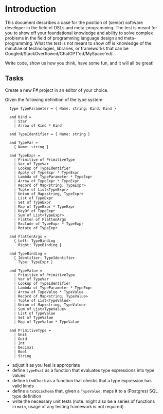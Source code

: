 # Introduction

This document describes a case for the position of (senior) software developer in the field of DSLs and meta-programming. The test is meant for you to show off your foundational knowledge and ability to solve complex problems in the field of programming language design and meta-programming. What the test is not meant to show off is knowledge of the minutiae of technologies, libraries, or frameworks that can be Googled/StackOverflowed/ChatGPT'ed/MySpace'ed/...

Write code, show us how you think, have some fun, and it will all be great!


## Tasks

Create a new F# project in an editor of your choice.

Given the following definition of the type system:

```f#
  type TypeParameter = { Name: string; Kind: Kind }

  and Kind =
    | Star
    | Arrow of Kind * Kind

  and TypeIdentifier = { Name: string }

  and TypeVar =
    { Name: string }

  and TypeExpr =
    | Primitive of PrimitiveType
    | Var of TypeVar
    | Lookup of TypeIdentifier
    | Apply of TypeExpr * TypeExpr
    | Lambda of TypeParameter * TypeExpr
    | Arrow of TypeExpr * TypeExpr
    | Record of Map<string, TypeExpr>
    | Tuple of List<TypeExpr>
    | Union of Map<string, TypeExpr>
    | List of TypeExpr
    | Set of TypeExpr
    | Map of TypeExpr * TypeExpr
    | KeyOf of TypeExpr
    | Sum of List<TypeExpr>
    | Flatten of FlattenArgs
    | Exclude of TypeExpr * TypeExpr
    | Rotate of TypeExpr

  and FlattenArgs =
    { Left: TypeBinding
      Right: TypeBinding }

  and TypeBinding =
    { Identifier: TypeIdentifier
      Type: TypeExpr }

  and TypeValue =
    | Primitive of PrimitiveType
    | Var of TypeVar
    | Lookup of TypeIdentifier
    | Lambda of TypeParameter * TypeExpr
    | Arrow of TypeValue * TypeValue
    | Record of Map<string, TypeValue>
    | Tuple of List<TypeValue>
    | Union of Map<string, TypeValue>
    | Sum of List<TypeValue>
    | List of TypeValue
    | Set of TypeValue
    | Map of TypeValue * TypeValue

  and PrimitiveType =
    | Unit
    | Guid
    | Int
    | Decimal
    | Bool
    | String
```

- adjust it as you feel is appropriate
- define `typeEval` as a function that evaluates type expressions into type values
- define `kindCheck` as a function that checks that a type expression has valid kinds
- define a `toSQLSchema` that, given a `TypeValue`, maps it to a (Postgres) SQL type definition
- write the necessary unit tests (note: might also be a series of functions in `main`, usage of any testing framework is not required)
